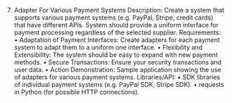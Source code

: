 7. Adapter For Various Payment Systems
Description:
Create a system that supports various payment systems (e.g. PayPal,
Stripe, credit cards) that have different APIs. System
should provide a uniform interface for payment processing
regardless of the selected supplier.
Requirements:
• Adaptation of Payment Interfaces: Create adapters for
each payment system to adapt them to a uniform one
interface.
• Flexibility and Extensibility: The system should be
easy to expand with new payment methods.
• Secure Transactions: Ensure your security
transactions and user data.
• Action Demonstration: Sample application
showing the use of adapters for various payment systems.
Libraries/API:
• SDK libraries of individual payment systems (e.g.
PayPal SDK, Stripe SDK).
• requests in Python (for possible HTTP connections).
